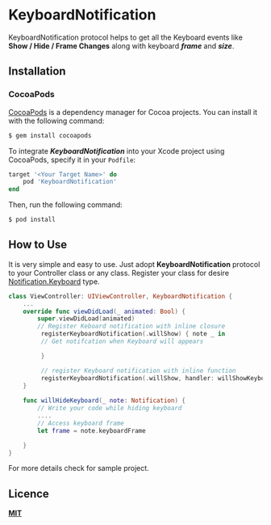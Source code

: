 # KeyboardNotification

KeyboardNotification protocol helps to get all the Keyboard events like **Show / Hide / Frame Changes** along with keyboard ***frame*** and ***size***.


## Installation

### CocoaPods

[CocoaPods](http://cocoapods.org) is a dependency manager for Cocoa projects. You can install it with the following command:

```bash
$ gem install cocoapods
```

To integrate ***KeyboardNotification*** into your Xcode project using CocoaPods, specify it in your `Podfile`:

```ruby
target '<Your Target Name>' do
    pod 'KeyboardNotification'
end
```

Then, run the following command:

```bash
$ pod install
```


## How to Use

It is very simple and easy to use. Just adopt **KeyboardNotification** protocol to your Controller class or any class. Register your class for desire [Notification.Keyboard](/Source) type.

 
```swift
class ViewController: UIViewController, KeyboardNotification {
	...
    override func viewDidLoad(_ animated: Bool) {
        super.viewDidLoad(animated)
        // Register Keboard notification with inline closure
         registerKeyboardNotification(.willShow) { note _ in 
         // Get notifcation when Keyboard will appears

         }

         // register Keyboard notification with inline function
         registerKeyboardNotification(.willShow, handler: willShowKeyboard)
    }
	
    func willHideKeyboard(_ note: Notification) {
        // Write your code while hiding keyboard
        ....
        // Access keyboard frame
        let frame = note.keyboardFrame

    }
}
```

For more details check for sample project.

## Licence

**[MIT](LICENSE)**
